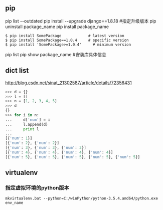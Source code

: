 ## pip
pip list --outdated
pip install --upgrade django==1.8.18 #指定升级版本
pip uninstall package_name
pip install package_name
```
$ pip install SomePackage            # latest version
$ pip install SomePackage==1.0.4     # specific version
$ pip install 'SomePackage>=1.0.4'     # minimum version
```
pip list
pip show package_name #安装库具体信息

## dict list
<http://blog.csdn.net/sinat_21302587/article/details/72356431>
```python
>>> d = {}
>>> l = []
>>> n = [1, 2, 3, 4, 5]
>>> d
{}
>>> for i in n:
...     d['num'] = i
...     l.append(d)
...     print l
...
[{'num': 1}]
[{'num': 2}, {'num': 2}]
[{'num': 3}, {'num': 3}, {'num': 3}]
[{'num': 4}, {'num': 4}, {'num': 4}, {'num': 4}]
[{'num': 5}, {'num': 5}, {'num': 5}, {'num': 5}, {'num': 5}]
```

## virtualenv

### 指定虚拟环境的python版本
`mkvirtualenv.bat --python=C:/winPython/python-3.5.4.amd64/python.exe env_name`
